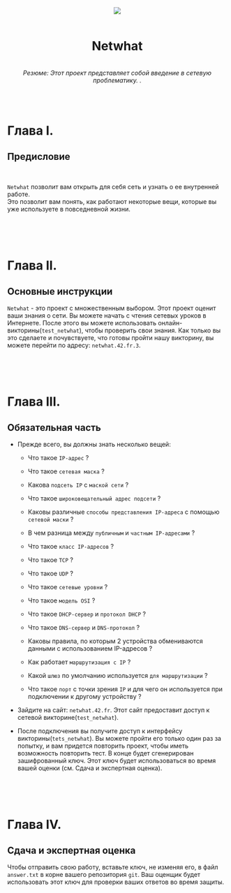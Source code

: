 <center><image src="https://github.com/evgenkarlson/ALL_SCHOOL_42/raw/master/03_Norme____(%D0%9D%D0%BE%D1%80%D0%BC%D1%8B_%D0%B8_%D0%9F%D1%80%D0%B0%D0%B2%D0%B8%D0%BB%D0%B0_%D0%A8%D0%BA%D0%BE%D0%BB%D1%8B)/src/page1image3852832-small-13.png"></center>
</br>
<center><h1>Netwhat</h1></center>
</br>
<center><i>Резюме: Этот проект представляет собой введение в сетевую проблематику.
.</i></center>
</br>
</br>
</br>

# Глава I.

## Предисловие

</br>

`Netwhat` позволит вам открыть для себя сеть и узнать о ее внутренней работе.  
Это позволит вам понять, как работают некоторые вещи, которые вы уже используете в повседневной жизни.


</br>
</br>
</br>

# Глава II. 

## Основные инструкции

`Netwhat` - это проект с множественным выбором. Этот проект оценит ваши знания о сети. Вы можете начать с чтения сетевых уроков в Интернете. После этого вы можете использовать онлайн-викторины(`test_netwhat`), чтобы проверить свои знания. Как только вы это сделаете и почувствуете, что готовы пройти нашу викторину, вы можете перейти по адресу: `netwhat.42.fr.3`.


</br>
</br>
</br>

# Глава III. 

## Обязательная часть


- Прежде всего, вы должны знать несколько вещей:

    - Что такое `IP-адрес` ?

    - Что такое `сетевая маска` ?

    - Какова `подсеть IP` с `маской сети` ?

    - Что такое `широковещательный адрес подсети` ?

    - Каковы различные `способы представления IP-адреса` с помощью `сетевой маски` ?

    - В чем разница между `публичным` и `частным IP-адресами` ?

    - Что такое `класс IP-адресов` ?

    - Что такое `TCP` ?

    - Что такое `UDP` ?

    - Что такое `сетевые уровни` ?

    - Что такое `модель OSI` ?

    - Что такое `DHCP-сервер` и `протокол DHCP` ?

    - Что такое `DNS-сервер` и `DNS-протокол` ?

    - Каковы правила, по которым 2 устройства обмениваются данными с использованием IP-адресов ?

    - Как работает `маршрутизация с IP` ?

    - Какой `шлюз` по умолчанию используется `для маршрутизации` ?

    - Что такое `порт` с точки зрения `IP` и для чего он используется при подключении к другому устройству ?

- Зайдите на сайт: `netwhat.42.fr`. Этот сайт предоставит доступ к сетевой викторине(`test_netwhat`).

- После подключения вы получите доступ к интерфейсу викторины(`tets_netwhat`). Вы можете пройти его только один раз за попытку, и вам придется повторить проект, чтобы иметь возможность повторить тест. В конце будет сгенерирован зашифрованный ключ. Этот ключ будет использоваться во время вашей оценки (см. Сдача и экспертная оценка).


</br>
</br>
</br>

# Глава IV.

## Сдача и экспертная оценка  


Чтобы отправить свою работу, вставьте ключ, не изменяя его, в файл `answer.txt` в корне вашего репозитория `git`. Ваш оценщик будет использовать этот ключ для проверки ваших ответов во время защиты.

